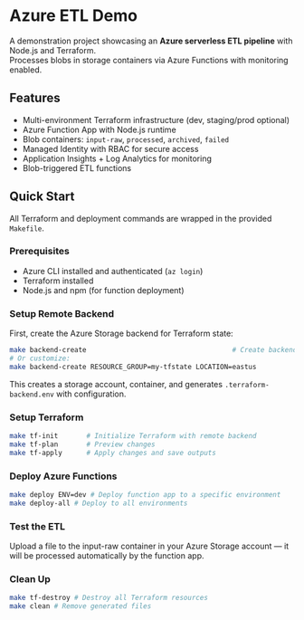 # Azure ETL Demo

A demonstration project showcasing an **Azure serverless ETL pipeline** with Node.js and Terraform.  
Processes blobs in storage containers via Azure Functions with monitoring enabled.

## Features

- Multi-environment Terraform infrastructure (dev, staging/prod optional)
- Azure Function App with Node.js runtime
- Blob containers: `input-raw`, `processed`, `archived`, `failed`
- Managed Identity with RBAC for secure access
- Application Insights + Log Analytics for monitoring
- Blob-triggered ETL functions

## Quick Start

All Terraform and deployment commands are wrapped in the provided `Makefile`.

### Prerequisites

- Azure CLI installed and authenticated (`az login`)
- Terraform installed
- Node.js and npm (for function deployment)

### Setup Remote Backend

First, create the Azure Storage backend for Terraform state:

```bash
make backend-create                                    # Create backend with defaults
# Or customize:
make backend-create RESOURCE_GROUP=my-tfstate LOCATION=eastus
```

This creates a storage account, container, and generates `.terraform-backend.env` with configuration.

### Setup Terraform

```bash
make tf-init       # Initialize Terraform with remote backend
make tf-plan       # Preview changes
make tf-apply      # Apply changes and save outputs
```

### Deploy Azure Functions

```bash
make deploy ENV=dev # Deploy function app to a specific environment
make deploy-all # Deploy to all environments
```

### Test the ETL

Upload a file to the input-raw container in your Azure Storage account — it will be processed automatically by the function app.

### Clean Up

```bash
make tf-destroy # Destroy all Terraform resources
make clean # Remove generated files
```
